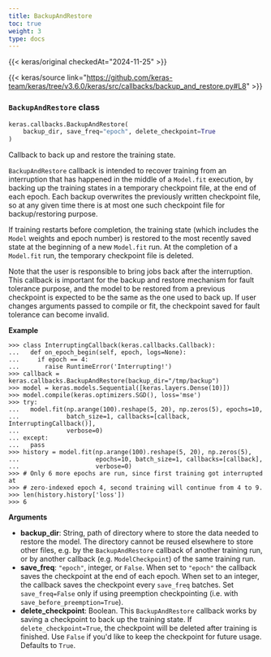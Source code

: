 ```yaml
---
title: BackupAndRestore
toc: true
weight: 3
type: docs
---
```


{{< keras/original checkedAt="2024-11-25" >}}

{{< keras/source link="https://github.com/keras-team/keras/tree/v3.6.0/keras/src/callbacks/backup_and_restore.py#L8" >}}

### `BackupAndRestore` class

```python
keras.callbacks.BackupAndRestore(
    backup_dir, save_freq="epoch", delete_checkpoint=True
)
```

Callback to back up and restore the training state.

`BackupAndRestore` callback is intended to recover training from an
interruption that has happened in the middle of a `Model.fit` execution, by
backing up the training states in a temporary checkpoint file, at the end of
each epoch. Each backup overwrites the previously written checkpoint file,
so at any given time there is at most one such checkpoint file for
backup/restoring purpose.

If training restarts before completion, the training state (which includes
the `Model` weights and epoch number) is restored to the most recently saved
state at the beginning of a new `Model.fit` run. At the completion of a
`Model.fit` run, the temporary checkpoint file is deleted.

Note that the user is responsible to bring jobs back after the interruption.
This callback is important for the backup and restore mechanism for fault
tolerance purpose, and the model to be restored from a previous checkpoint
is expected to be the same as the one used to back up. If user changes
arguments passed to compile or fit, the checkpoint saved for fault tolerance
can become invalid.

**Example**

```console
>>> class InterruptingCallback(keras.callbacks.Callback):
...   def on_epoch_begin(self, epoch, logs=None):
...     if epoch == 4:
...       raise RuntimeError('Interrupting!')
>>> callback = keras.callbacks.BackupAndRestore(backup_dir="/tmp/backup")
>>> model = keras.models.Sequential([keras.layers.Dense(10)])
>>> model.compile(keras.optimizers.SGD(), loss='mse')
>>> try:
...   model.fit(np.arange(100).reshape(5, 20), np.zeros(5), epochs=10,
...             batch_size=1, callbacks=[callback, InterruptingCallback()],
...             verbose=0)
... except:
...   pass
>>> history = model.fit(np.arange(100).reshape(5, 20), np.zeros(5),
...                     epochs=10, batch_size=1, callbacks=[callback],
...                     verbose=0)
>>> # Only 6 more epochs are run, since first training got interrupted at
>>> # zero-indexed epoch 4, second training will continue from 4 to 9.
>>> len(history.history['loss'])
>>> 6
```

**Arguments**

- **backup_dir**: String, path of directory where to store the data
  needed to restore the model. The directory
  cannot be reused elsewhere to store other files, e.g. by the
  `BackupAndRestore` callback of another training run,
  or by another callback (e.g. `ModelCheckpoint`)
  of the same training run.
- **save_freq**: `"epoch"`, integer, or `False`. When set to `"epoch"`
  the callback saves the checkpoint at the end of each epoch.
  When set to an integer, the callback saves the checkpoint every
  `save_freq` batches. Set `save_freq=False` only if using
  preemption checkpointing (i.e. with `save_before_preemption=True`).
- **delete_checkpoint**: Boolean. This `BackupAndRestore`
  callback works by saving a checkpoint to back up the training state.
  If `delete_checkpoint=True`, the checkpoint will be deleted after
  training is finished. Use `False` if you'd like to keep the checkpoint
  for future usage. Defaults to `True`.

